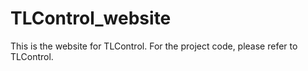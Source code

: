 # TLControl_website
This is the website for TLControl. For the project code, please refer to TLControl.
